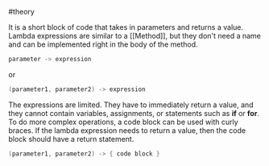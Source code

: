 #theory 

It is a short block of code that takes in parameters and returns a value. Lambda expressions are similar to a [[Method]], but they don't need a name and can be implemented right in the body of the method.

```java
parameter -> expression
```

or

```java
(parameter1, parameter2) -> expression
```

The expressions are limited. They have to immediately return a value, and they cannot contain variables, assignments, or statements such as **if** or **for**. To do more complex operations, a code block can be used with curly braces. If the lambda expression needs to return a value, then the code block should have a return statement.

```java
(parameter1, parameter2) -> { code block }
```